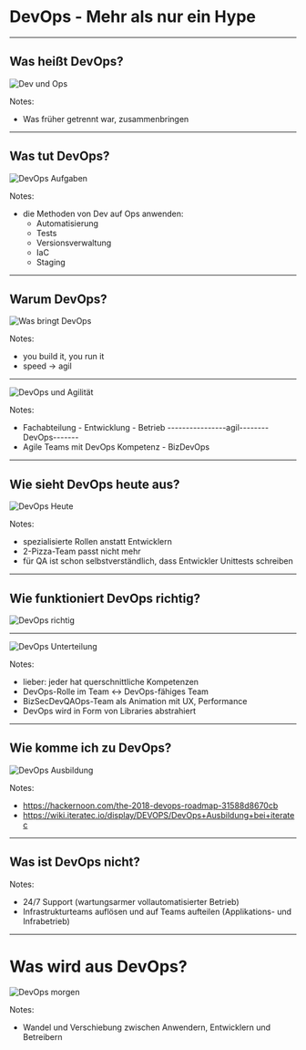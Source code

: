 # DevOps - Mehr als nur ein Hype

---

## Was heißt DevOps?

![Dev und Ops](./img/IMG_3359_1.JPG)

Notes:
* Was früher getrennt war, zusammenbringen

---

## Was tut DevOps?

![DevOps Aufgaben](./img/IMG_3360.JPG)

Notes:
* die Methoden von Dev auf Ops anwenden:
    * Automatisierung
    * Tests
    * Versionsverwaltung
    * IaC
    * Staging

---

## Warum DevOps?

![Was bringt DevOps](./img/IMG_3361.JPG)

Notes:
* you build it, you run it
* speed -> agil

----

![DevOps und Agilität](./img/IMG_3362.JPG)

Notes:
* Fachabteilung - Entwicklung - Betrieb
----------------agil--------DevOps-------
* Agile Teams mit DevOps Kompetenz - BizDevOps

---

## Wie sieht DevOps heute aus?

![DevOps Heute](./img/IMG_3359_2.JPG)

Notes:
* spezialisierte Rollen anstatt Entwicklern
* 2-Pizza-Team passt nicht mehr
* für QA ist schon selbstverständlich, dass Entwickler Unittests schreiben

---

## Wie funktioniert DevOps richtig?

![DevOps richtig](./img/IMG_3359_3.JPG)

----

![DevOps Unterteilung](./img/IMG_3363.JPG)

Notes:
* lieber: jeder hat querschnittliche Kompetenzen
* DevOps-Rolle im Team <-> DevOps-fähiges Team
* BizSecDevQAOps-Team als Animation mit UX, Performance
* DevOps wird in Form von Libraries abstrahiert

---

## Wie komme ich zu DevOps?

![DevOps Ausbildung](./img/IMG_3364.JPG)

Notes:
* https://hackernoon.com/the-2018-devops-roadmap-31588d8670cb
* https://wiki.iteratec.io/display/DEVOPS/DevOps+Ausbildung+bei+iteratec

---

## Was ist DevOps nicht?

Notes:
* 24/7 Support (wartungsarmer vollautomatisierter Betrieb)
* Infrastrukturteams auflösen und auf Teams aufteilen (Applikations- und
  Infrabetrieb)

---

# Was wird aus DevOps?

![DevOps morgen](./img/IMG_3365.JPG)

Notes:
* Wandel und Verschiebung zwischen Anwendern, Entwicklern und Betreibern

